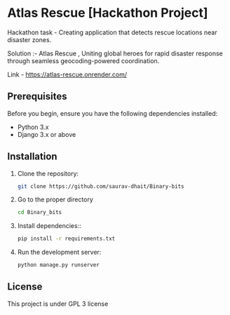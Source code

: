 # Atlas Rescue [Hackathon Project]

Hackathon task - Creating application that detects rescue locations near disaster zones.

Solution :- 
Atlas Rescue , Uniting global heroes for rapid disaster response through seamless geocoding-powered coordination.

Link - https://atlas-rescue.onrender.com/

## Prerequisites

Before you begin, ensure you have the following dependencies installed:

- Python 3.x 
- Django 3.x or above

## Installation

1. Clone the repository:

   ```bash
   git clone https://github.com/saurav-dhait/Binary-bits
   ```
2. Go to the proper directory 

   ```bash
   cd Binary_bits
   ```
3. Install dependencies::

   ```bash
   pip install -r requirements.txt 
   ```
4. Run the development server:

   ```bash
   python manage.py runserver
   ```

## License
This project is under GPL 3 license
